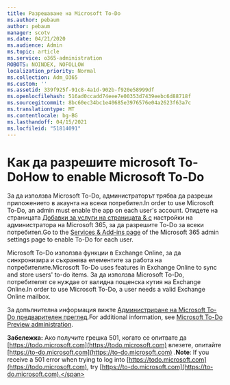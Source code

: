 ```yaml
---
title: Разрешаване на Microsoft To-Do
ms.author: pebaum
author: pebaum
manager: scotv
ms.date: 04/21/2020
ms.audience: Admin
ms.topic: article
ms.service: o365-administration
ROBOTS: NOINDEX, NOFOLLOW
localization_priority: Normal
ms.collection: Adm_O365
ms.custom: ''
ms.assetid: 339f925f-91c8-4a1d-902b-f920e58999df
ms.openlocfilehash: 516ad0ccadd74eee7e00353d7439eebc6d88718f
ms.sourcegitcommit: 8bc60ec34bc1e40685e3976576e04a2623f63a7c
ms.translationtype: MT
ms.contentlocale: bg-BG
ms.lasthandoff: 04/15/2021
ms.locfileid: "51814091"
---
```

# <a name="how-to-enable-microsoft-to-do"></a><span data-ttu-id="82829-102">Как да разрешите microsoft To-Do</span><span class="sxs-lookup"><span data-stu-id="82829-102">How to enable Microsoft To-Do</span></span>

<span data-ttu-id="82829-103">За да използва Microsoft To-Do, администраторът трябва да разреши приложението в акаунта на всеки потребител.</span><span class="sxs-lookup"><span data-stu-id="82829-103">In order to use Microsoft To-Do, an admin must enable the app on each user's account.</span></span> <span data-ttu-id="82829-104">Отидете на страницата [Добавки за услуги на страницата &amp; с](https://portal.office.com/adminportal/home#/Settings/ServicesAndAddIns) настройки на администратора на Microsoft 365, за да разрешите To-Do за всеки потребител.</span><span class="sxs-lookup"><span data-stu-id="82829-104">Go to the [Services &amp; Add-ins page](https://portal.office.com/adminportal/home#/Settings/ServicesAndAddIns) of the Microsoft 365 admin settings page to enable To-Do for each user.</span></span>
  
<span data-ttu-id="82829-105">Microsoft To-Do използва функции в Exchange Online, за да синхронизира и съхранява елементите за работа на потребителите.</span><span class="sxs-lookup"><span data-stu-id="82829-105">Microsoft To-Do uses features in Exchange Online to sync and store users' to-do items.</span></span> <span data-ttu-id="82829-106">За да използва Microsoft To-Do, потребителят се нуждае от валидна пощенска кутия на Exchange Online.</span><span class="sxs-lookup"><span data-stu-id="82829-106">In order to use Microsoft To-Do, a user needs a valid Exchange Online mailbox.</span></span>
  
<span data-ttu-id="82829-107">За допълнителна информация вижте [Администриране на Microsoft To-Do предварителен преглед](https://support.office.com/article/490c1a8c-2333-4952-8125-841afadb9620.aspx).</span><span class="sxs-lookup"><span data-stu-id="82829-107">For additional information, see [Microsoft To-Do Preview administration](https://support.office.com/article/490c1a8c-2333-4952-8125-841afadb9620.aspx).</span></span>
  
 <span data-ttu-id="82829-108">**Забележка:** Ако получите грешка 501, когато се опитвате да [https://todo.microsoft.com](https://todo.microsoft.com) влезете, опитайте [https://to-do.microsoft.com](https://to-do.microsoft.com) .</span><span class="sxs-lookup"><span data-stu-id="82829-108">**Note**: If you receive a 501 error when trying to log into [https://todo.microsoft.com](https://todo.microsoft.com), try [https://to-do.microsoft.com](https://to-do.microsoft.com).</span></span>
  

